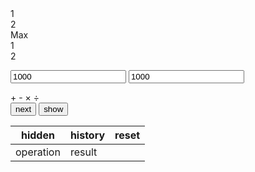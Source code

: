 

<body>
    <div class="mom_div" style="bachground-color:red">
        <div class="box_math" >
            <div class="box_show">
            <div id="show_oper" class="show_oper"><div style="transform: rotate(140deg);"></div></div>
            <div class="bx1_t">1</div>
            <div class="bx2_t">2</div>
            <div class="num1_t">
                <div class="center_bx">Max</div>
            </div>
            <div class="num_t">1</div>
            <div class="num2_t">2</div>
                <p id="bx1" ></p>
                <p id="bx2" ></p>
                <div class="nums">
                    <input id="num1" value="1000" type="number" name="">
                    <input id="num2" value="1000" type="number" name="">
                </div>
                <p id="result" ></p>
            </div>
            <div class="operation">
                <span onclick="oper('+','addition')" id="addition">+</span>
                <span onclick="oper('-','subtraction')"  id="subtraction">-</span>
                <span onclick="oper('×','mulitiplication')" id="mulitiplication">×</span>
                <span onclick="oper('÷','divison')" id="divison">÷</span>
            </div>
            <div class="events">
                <button onclick="next()" >next</button>
                <button onclick="show(true)" >show</button>
            </div>
        </div>
        <table id="history">
            <thead>
                <tr>
                    <th onclick="hiddenX()" id="hidden_c">hidden</th>
                    <th>history</th>
                    <th onclick="resetX()">reset</th>
                </tr>
            </thead>
            <tbody id='tbody'><tr><td>operation</td><td>result</td></tr></tbody>
        </table>
    </div>
  </body>
